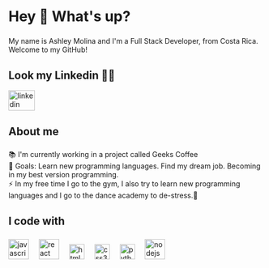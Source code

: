 <h1 align="left">Hey 👋 What's up? </h1>

###

<p align="left">My name is Ashley Molina and I'm a Full Stack Developer, from Costa Rica. Welcome to my GitHub!</p>  

<h2 align="left">Look my Linkedin 👩‍💻 </h2>

<a href="https://www.linkedin.com/in/ashley-molina-araya-542736280/" target="_blank">
    <img src="https://raw.githubusercontent.com/maurodesouza/profile-readme-generator/master/src/assets/icons/social/linkedin/default.svg" width="52" height="40" alt="linkedin logo"  />
</a>

###

<h2 align="left">About me</h2>

###

<p align="left">📚 I'm currently working in a project called Geeks Coffee <br>🎯 Goals: Learn new programming languages. Find my dream job. Becoming in my best version programming. <br>⚡ In my free time I go to the gym, I also try to learn new programming languages ​​and I go to the dance academy to de-stress.🎲 <br> </p>


###

<h2 align="left">I code with</h2>

###

<div align="left">
  <img src="https://cdn.jsdelivr.net/gh/devicons/devicon/icons/javascript/javascript-original.svg" height="40" alt="javascript logo"  />
  <img width="12" />
  <img src="https://cdn.jsdelivr.net/gh/devicons/devicon/icons/react/react-original.svg" height="40" alt="react logo"  />
  <img width="12" />
  <img src="https://cdn.jsdelivr.net/gh/devicons/devicon/icons/html5/html5-original.svg" height="30" alt="html5 logo"  />
  <img width="12" />
  <img src="https://cdn.jsdelivr.net/gh/devicons/devicon/icons/css3/css3-original.svg" height="30" alt="css3 logo"  />
  <img width="12" />
  <img src="https://cdn.jsdelivr.net/gh/devicons/devicon/icons/python/python-original.svg" height="30" alt="python logo"  />
  <img width="12" />
  <img src="https://cdn.jsdelivr.net/gh/devicons/devicon/icons/nodejs/nodejs-original.svg" height="40" alt="nodejs logo"  />

 
</div>

###
